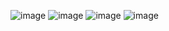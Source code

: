 ![image](https://user-images.githubusercontent.com/115294781/222292552-4e38e763-5286-4067-9323-1de3143b7941.png)
![image](https://user-images.githubusercontent.com/115294781/222292581-0716a472-80cb-4287-b48e-7821e2e37300.png)
![image](https://user-images.githubusercontent.com/115294781/222292588-1e417c41-7be4-4399-a266-64ce8c6f6c78.png)
![image](https://user-images.githubusercontent.com/115294781/222292596-dec246d6-bc8d-4dbc-a3f7-70fd52147ead.png)
